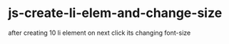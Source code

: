 # js-create-li-elem-and-change-size
after creating 10 li element on next click its changing font-size
